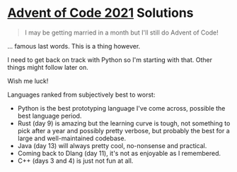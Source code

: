 # [Advent of Code 2021](https://adventofcode.com/2021) Solutions

> I may be getting married in a month but I'll still do Advent of Code!

... famous last words. This is a thing however.

I need to get back on track with Python so I'm starting with that. Other things might follow later on.

Wish me luck!

Languages ranked from subjectively best to worst:

- Python is the best prototyping language I've come across, possible the best language period.
- Rust (day 9) is amazing but the learning curve is tough, not something to pick after a year and possibly pretty verbose, but probably the best for a large and well-maintained codebase.
- Java (day 13) will always pretty cool, no-nonsense and practical.
- Coming back to Dlang (day 11), it's not as enjoyable as I remembered.
- C++ (days 3 and 4) is just not fun at all.
